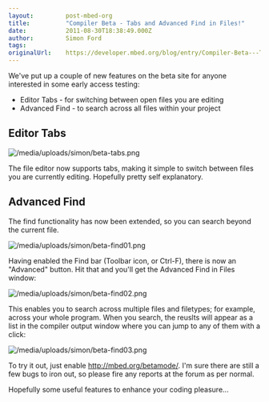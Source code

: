 ```yaml
---
layout:         post-mbed-org
title:          "Compiler Beta - Tabs and Advanced Find in Files!"
date:           2011-08-30T18:38:49.000Z
author:         Simon Ford
tags:           
originalUrl:    https://developer.mbed.org/blog/entry/Compiler-Beta---Tabs-and-Advanced-Find-i/
---
```


<p>
  We've put up a couple of new features on the beta site for anyone
  interested in some early access testing:
</p>
<ul>
  <li>Editor Tabs - for switching between open files you are
  editing
  </li>
  <li>Advanced Find - to search across all files within your
  project
  </li>
</ul>
<h2>
  Editor Tabs
</h2>
<p>
  <img src=
  "https://developer.mbed.org/media/uploads/simon/beta-tabs.png"
  alt="/media/uploads/simon/beta-tabs.png" title=
  "/media/uploads/simon/beta-tabs.png">
</p>
<p>
  The file editor now supports tabs, making it simple to switch
  between files you are currently editing. Hopefully pretty self
  explanatory.
</p>
<h2>
  Advanced Find
</h2>
<p>
  The find functionality has now been extended, so you can search
  beyond the current file.
</p>
<p>
  <img src=
  "https://developer.mbed.org/media/uploads/simon/beta-find01.png"
  alt="/media/uploads/simon/beta-find01.png" title=
  "/media/uploads/simon/beta-find01.png">
</p>
<p>
  Having enabled the Find bar (Toolbar icon, or Ctrl-F), there is
  now an "Advanced" button. Hit that and you'll get the Advanced
  Find in Files window:
</p>
<p>
  <img src=
  "https://developer.mbed.org/media/uploads/simon/beta-find02.png"
  alt="/media/uploads/simon/beta-find02.png" title=
  "/media/uploads/simon/beta-find02.png">
</p>
<p>
  This enables you to search across multiple files and filetypes;
  for example, across your whole program. When you search, the
  reuslts will appear as a list in the compiler output window where
  you can jump to any of them with a click:
</p>
<p>
  <img src=
  "https://developer.mbed.org/media/uploads/simon/beta-find03.png"
  alt="/media/uploads/simon/beta-find03.png" title=
  "/media/uploads/simon/beta-find03.png">
</p>
<p>
  To try it out, just enable <a href=
  "http://mbed.org/betamode/">http://mbed.org/betamode/</a>. I'm
  sure there are still a few bugs to iron out, so please fire any
  reports at the forum as per normal.
</p>
<p>
  Hopefully some useful features to enhance your coding pleasure...
</p>

